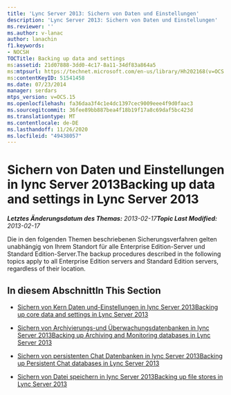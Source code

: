 ```yaml
---
title: 'Lync Server 2013: Sichern von Daten und Einstellungen'
description: 'Lync Server 2013: Sichern von Daten und Einstellungen'
ms.reviewer: ''
ms.author: v-lanac
author: lanachin
f1.keywords:
- NOCSH
TOCTitle: Backing up data and settings
ms:assetid: 21d07888-3dd0-4c17-8a11-34df83a864a5
ms:mtpsurl: https://technet.microsoft.com/en-us/library/Hh202168(v=OCS.15)
ms:contentKeyID: 51541458
ms.date: 07/23/2014
manager: serdars
mtps_version: v=OCS.15
ms.openlocfilehash: fa36daa3f4c1e4dc1397cec9009eee4f9d0faac3
ms.sourcegitcommit: 36fee89bb887bea4f18b19f17a8c69daf5bc423d
ms.translationtype: MT
ms.contentlocale: de-DE
ms.lasthandoff: 11/26/2020
ms.locfileid: "49438057"
---
```

# <a name="backing-up-data-and-settings-in-lync-server-2013"></a><span data-ttu-id="bddf1-103">Sichern von Daten und Einstellungen in lync Server 2013</span><span class="sxs-lookup"><span data-stu-id="bddf1-103">Backing up data and settings in Lync Server 2013</span></span>

<div data-xmlns="http://www.w3.org/1999/xhtml">

<div class="topic" data-xmlns="http://www.w3.org/1999/xhtml" data-msxsl="urn:schemas-microsoft-com:xslt" data-cs="https://msdn.microsoft.com/">

<div data-asp="https://msdn2.microsoft.com/asp">



</div>

<div id="mainSection">

<div id="mainBody"><span data-ttu-id="bddf1-104">

<span> </span></span><span class="sxs-lookup"><span data-stu-id="bddf1-104">

<span> </span></span></span>

<span data-ttu-id="bddf1-105">_**Letztes Änderungsdatum des Themas:** 2013-02-17_</span><span class="sxs-lookup"><span data-stu-id="bddf1-105">_**Topic Last Modified:** 2013-02-17_</span></span>

<span data-ttu-id="bddf1-106">Die in den folgenden Themen beschriebenen Sicherungsverfahren gelten unabhängig von Ihrem Standort für alle Enterprise Edition-Server und Standard Edition-Server.</span><span class="sxs-lookup"><span data-stu-id="bddf1-106">The backup procedures described in the following topics apply to all Enterprise Edition servers and Standard Edition servers, regardless of their location.</span></span>

<div>

## <a name="in-this-section"></a><span data-ttu-id="bddf1-107">In diesem Abschnitt</span><span class="sxs-lookup"><span data-stu-id="bddf1-107">In This Section</span></span>

  - [<span data-ttu-id="bddf1-108">Sichern von Kern Daten und-Einstellungen in lync Server 2013</span><span class="sxs-lookup"><span data-stu-id="bddf1-108">Backing up core data and settings in Lync Server 2013</span></span>](lync-server-2013-backing-up-core-data-and-settings.md)

  - [<span data-ttu-id="bddf1-109">Sichern von Archivierungs-und Überwachungsdatenbanken in lync Server 2013</span><span class="sxs-lookup"><span data-stu-id="bddf1-109">Backing up Archiving and Monitoring databases in Lync Server 2013</span></span>](lync-server-2013-backing-up-archiving-and-monitoring-databases.md)

  - [<span data-ttu-id="bddf1-110">Sichern von persistenten Chat Datenbanken in lync Server 2013</span><span class="sxs-lookup"><span data-stu-id="bddf1-110">Backing up Persistent Chat databases in Lync Server 2013</span></span>](lync-server-2013-backing-up-persistent-chat-databases.md)

  - [<span data-ttu-id="bddf1-111">Sichern von Datei speichern in lync Server 2013</span><span class="sxs-lookup"><span data-stu-id="bddf1-111">Backing up file stores in Lync Server 2013</span></span>](lync-server-2013-backing-up-file-stores.md)

<span data-ttu-id="bddf1-112"></div>

</div>

<span> </span>

</div>

</div>

</span><span class="sxs-lookup"><span data-stu-id="bddf1-112"></div>

</div>

<span> </span>

</div>

</div>

</span></span></div>

